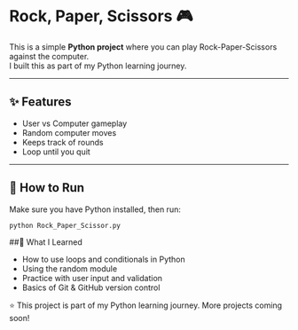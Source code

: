# Rock, Paper, Scissors 🎮

This is a simple **Python project** where you can play Rock-Paper-Scissors against the computer.  
I built this as part of my Python learning journey.

---

## ✨ Features
- User vs Computer gameplay
- Random computer moves
- Keeps track of rounds
- Loop until you quit

---

## 🚀 How to Run
Make sure you have Python installed, then run:

```bash
python Rock_Paper_Scissor.py
```

##🧠 What I Learned
- How to use loops and conditionals in Python
- Using the random module
- Practice with user input and validation
- Basics of Git & GitHub version control

⭐ This project is part of my Python learning journey. More projects coming soon!
